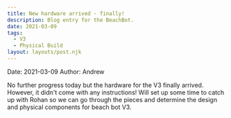 ```yaml
---
title: New hardware arrived - finally!
description: Blog entry for the BeachBot.
date: 2021-03-09
tags:
  - V3
  - Physical Build
layout: layouts/post.njk
---
```

Date: 2021-03-09
Author: Andrew

No further progress today but the hardware for the V3 finally arrived. However, it didn't come with any instructions! Will set up some time to catch up with Rohan so we can go through the pieces and determine the design and physical components for beach bot V3.
